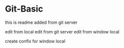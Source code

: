 # Git-Basic

this is readme added from git server

edit from local
edit from git server
edit from window local

create confix for window local
